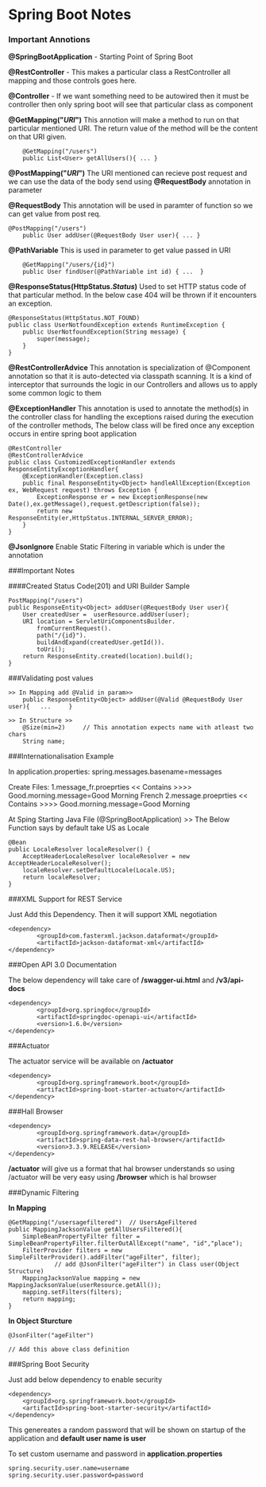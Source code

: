 # Spring Boot Notes

### Important Annotions

**@SpringBootApplication** - Starting Point of Spring Boot

**@RestController** - This makes a particular class a RestController all mapping and those controls goes here.

**@Controller** - If we want something need to be autowired then it must be controller then only spring boot will see that particular class as component

**@GetMapping("_URI_")** This annotion will make a method to run on that particular mentioned URI. The return value of the method will be the content on that URI given.
	
		@GetMapping("/users")
		public List<User> getAllUsers(){ ... } 

**@PostMapping("_URI_")** The URI mentioned can recieve post request and we can use the data of the body send using **@RequestBody** annotation in parameter

**@RequestBody** This annotation will be used in paramter of function so we can get value from post req.
	
	@PostMapping("/users")
		public User addUser(@RequestBody User user){ ... }


**@PathVariable** This is used in parameter to get value passed in URI 

		@GetMapping("/users/{id}")
		public User findUser(@PathVariable int id) { ...  }

**@ResponseStatus(HttpStatus._Status_)**  Used to set HTTP status code of that particular method. In the below case 404 will be thrown if it encounters an exception.

	@ResponseStatus(HttpStatus.NOT_FOUND)
	public class UserNotfoundException extends RuntimeException {
		public UserNotfoundException(String message) {
			super(message);
		}	
	}
	
**@RestControllerAdvice** This annotation is specialization of @Component annotation so that it is auto-detected via classpath scanning. It is a kind of interceptor that surrounds the logic in our Controllers and allows us to apply some common logic to them

**@ExceptionHandler** This annotation is used to annotate the method(s) in the controller class for handling the exceptions raised during the execution of the controller methods, The below class will be fired once any exception occurs in entire spring boot application
	
	@RestController
	@RestControllerAdvice
	public class CustomizedExceptionHandler extends ResponseEntityExceptionHandler{
		@ExceptionHandler(Exception.class)
		public final ResponseEntity<Object> handleAllException(Exception ex, WebRequest request) throws Exception {
			ExceptionResponse er = new ExceptionResponse(new Date(),ex.getMessage(),request.getDescription(false));
			return new ResponseEntity(er,HttpStatus.INTERNAL_SERVER_ERROR);
		}
	}
			
**@JsonIgnore** Enable Static Filtering in variable which is under the annotation  	



###Important Notes


####Created Status Code(201) and URI Builder Sample

	PostMapping("/users")
	public ResponseEntity<Object> addUser(@RequestBody User user){
		User createdUser =  userResource.addUser(user);
		URI location = ServletUriComponentsBuilder.
			fromCurrentRequest().
			path("/{id}").
			buildAndExpand(createdUser.getId()).
			toUri();
		return ResponseEntity.created(location).build();
	}

###Validating post values

	>> In Mapping add @Valid in param>>   
		public ResponseEntity<Object> addUser(@Valid @RequestBody User user){	...		}
		
	>> In Structure >>
		@Size(min=2)     // This annotation expects name with atleast two chars
		String name;
							
							
###Internationalisation	Example

In application.properties:
	spring.messages.basename=messages
	
Create Files:
	1.message_fr.proeprties               << Contains  >>>> Good.morning.message=Good Morning French
	2.message.proeprties                  << Contains  >>>> Good.morning.message=Good Morning 
	
At Sping Starting Java File (@SpringBootApplication)
	>> The Below Function says by default take US as Locale
	
	@Bean
	public LocaleResolver localeResolver() {
		AcceptHeaderLocaleResolver localeResolver = new AcceptHeaderLocaleResolver();
		localeResolver.setDefaultLocale(Locale.US);
		return localeResolver;
	}		
	
###XML Support for REST Service

Just Add this Dependency. Then it will support XML negotiation

	<dependency>
	       	<groupId>com.fasterxml.jackson.dataformat</groupId>
	       	<artifactId>jackson-dataformat-xml</artifactId>
	</dependency>
	
###Open API 3.0 Documentation

The below dependency will take care of **/swagger-ui.html** and **/v3/api-docs**

	<dependency>
      		<groupId>org.springdoc</groupId>
      		<artifactId>springdoc-openapi-ui</artifactId>
      		<version>1.6.0</version>
   	</dependency>

###Actuator

The actuator service will be available on **/actuator** 

	<dependency>
        	<groupId>org.springframework.boot</groupId>
        	<artifactId>spring-boot-starter-actuator</artifactId>
    </dependency>   	
    
###Hall Browser

	<dependency>
    		<groupId>org.springframework.data</groupId>
    		<artifactId>spring-data-rest-hal-browser</artifactId>		
    		<version>3.3.9.RELEASE</version>
	</dependency>

**/actuator** will give us a format that hal browser understands so using /actuator will be very easy using  **/browser** which is hal browser

###Dynamic Filtering

**In Mapping**

	@GetMapping("/usersagefiltered")  // UsersAgeFiltered
	public MappingJacksonValue getAllUsersFiltered(){		
		SimpleBeanPropertyFilter filter = SimpleBeanPropertyFilter.filterOutAllExcept("name", "id","place");
		FilterProvider filters = new SimpleFilterProvider().addFilter("ageFilter", filter); 
				 // add @JsonFilter("ageFilter") in Class user(Object Structure)
		MappingJacksonValue mapping = new MappingJacksonValue(userResource.getAll());
		mapping.setFilters(filters);
		return mapping;
	} 
	
**In Object Sturcture**
	
	@JsonFilter("ageFilter")
	
	// Add this above class definition

###Spring Boot Security

Just add below dependency to enable security

	<dependency>
	    <groupId>org.springframework.boot</groupId>
	    <artifactId>spring-boot-starter-security</artifactId>
	</dependency>
	
This genereates a random password that will be shown on startup of the application and **default user name is user**

To set custom username and password in **application.properties**

	spring.security.user.name=username
	spring.security.user.password=password




 

	
	

